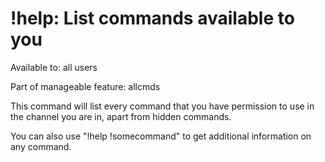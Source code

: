 # !help: List commands available to you

Available to: all users

Part of manageable feature: allcmds

This command will list every command that you have permission to use in the
channel you are in, apart from hidden commands.

You can also use "!help !somecommand" to get additional information on any
command.

